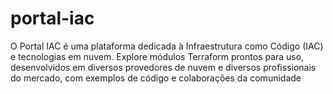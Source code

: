 # portal-iac
O Portal IAC é uma plataforma dedicada à Infraestrutura como Código (IAC) e tecnologias em nuvem. Explore módulos Terraform prontos para uso, desenvolvidos em diversos provedores de nuvem e diversos profissionais do mercado, com exemplos de código e colaborações da comunidade
